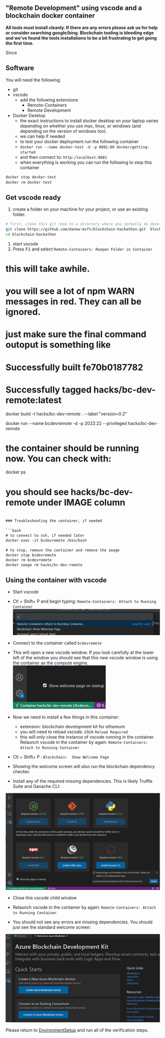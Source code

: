 ## "Remote Development" using vscode and a blockchain docker container

**All tools must install cleanly.  If there are any errors please ask us for help or consider searching google/bing.  Blockchain tooling is bleeding edge and we've found the tools installations to be a bit frustrating to get going the first time.**

Since 

## Software

You will need the following:  

* git
* vscode
  * add the following extensions
    * Remote-Containers
    * Remote Development
* Docker Desktop
  * the exact instructions to install docker desktop on your laptop varies depending on whether you use mac, linux, or windows (and depending on the version of windows too).  
  * we can help if needed
  * to test your docker deployment run the following container
  * `docker run --name docker-test -d -p 8081:80 docker/getting-started`
  * and then connect to:  `http:/localhost:8081`
  * when everything is working you can run the following to stop this container

```bash
docker stop docker-test
docker rm docker-test
```

## Get vscode ready

1. create a folder on your machine for your project, or use an existing folder.  

```bash
# first, clone this git repo to a directory where you normally do development
git clone https://github.com/davew-msft/blockchain-hackathon.git  blockchain-hackathon
cd blockchain-hackathon
```
1. start vscode
1. Press <kbd>F1</kbd> and select `Remote-Containers: Reopen Folder in Container`


# this will take awhile.  
# you will see a lot of npm WARN messages in red.  They can all be ignored.  
# just make sure the final command outoput is something like 
# Successfully built fe70b0187782
# Successfully tagged hacks/bc-dev-remote:latest
docker build -t hacks/bc-dev-remote .  --label "version=0.2"

docker run --name bcdevremote -d -p 2022:22 --privileged hacks/bc-dev-remote

# the container should be running now.  You can check with: 
docker ps
# you should see hacks/bc-dev-remote  under IMAGE column
```

### Troubleshooting the container, if needed

```bash
# to connect to ssh, if needed later
docker exec -it bcdevremote /bin/bash

# to stop, remove the container and remove the image
docker stop bcdevremote
docker rm bcdevremote
docker image rm hacks/bc-dev-remote
```



## Using the container with vscode

* Start vscode
* Ctl + Shift+ P and begin typing: `Remote-Containers: Attach to Running Container`
![](../img/vscode1.png)

* Connect to the container called `bcdevremote`
* This will open a new vscode window.  If you look carefully at the lower left of the window you should see that this new vscode window is using the container as the compute engine.  
![](../img/vscode2.png)
* Now we need to install a few things in this container:
  * extension:  blockchain development kit for ethereum
  * you will need to reload vscode.  click `Reload Required`
  * this will only close the instance of vscode running in the container.  Relaunch vscode in the container by again: `Remote-Containers: Attach to Running Container`
* Ctl + Shift+ P :  `Blockchain:  Show Welcome Page`
* Showing the welcome screen will also run the blockchain dependency checker.  
* Install any of the required missing dependencies.  This is likely Truffle Suite and Ganache CLI:

![](../img/vscode3.png)

* Close this vscode child window
* Relaunch vscode in the container by again: `Remote-Containers: Attach to Running Container`

* You should not see any errors are missing dependencies.  You should just see the standard welcome screen:


![](../img/vscode4.png)



Please return to [EnvironmentSetup](../EnvironmentSetup.md) and run all of the verification steps.  




